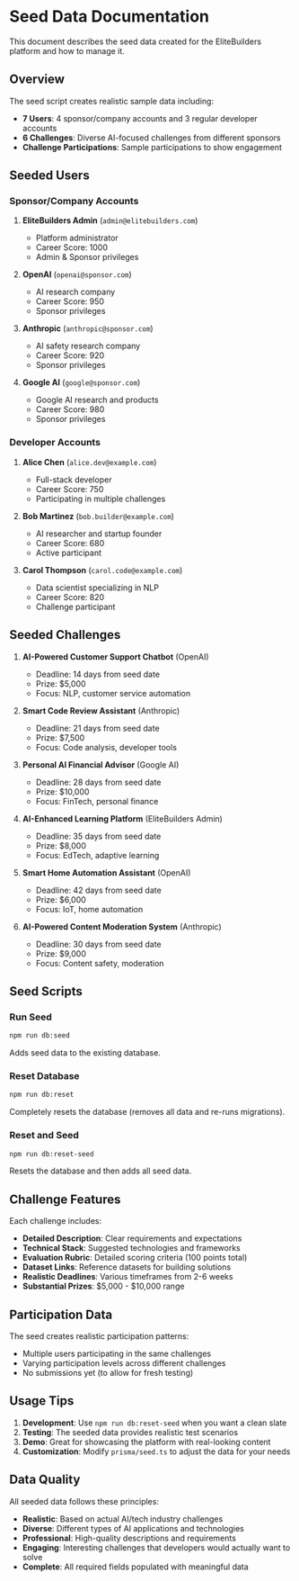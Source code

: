 # Seed Data Documentation

This document describes the seed data created for the EliteBuilders platform and how to manage it.

## Overview

The seed script creates realistic sample data including:
- **7 Users**: 4 sponsor/company accounts and 3 regular developer accounts
- **6 Challenges**: Diverse AI-focused challenges from different sponsors
- **Challenge Participations**: Sample participations to show engagement

## Seeded Users

### Sponsor/Company Accounts
1. **EliteBuilders Admin** (`admin@elitebuilders.com`)
   - Platform administrator
   - Career Score: 1000
   - Admin & Sponsor privileges

2. **OpenAI** (`openai@sponsor.com`)
   - AI research company
   - Career Score: 950
   - Sponsor privileges

3. **Anthropic** (`anthropic@sponsor.com`)
   - AI safety research company
   - Career Score: 920
   - Sponsor privileges

4. **Google AI** (`google@sponsor.com`)
   - Google AI research and products
   - Career Score: 980
   - Sponsor privileges

### Developer Accounts
1. **Alice Chen** (`alice.dev@example.com`)
   - Full-stack developer
   - Career Score: 750
   - Participating in multiple challenges

2. **Bob Martinez** (`bob.builder@example.com`)
   - AI researcher and startup founder
   - Career Score: 680
   - Active participant

3. **Carol Thompson** (`carol.code@example.com`)
   - Data scientist specializing in NLP
   - Career Score: 820
   - Challenge participant

## Seeded Challenges

1. **AI-Powered Customer Support Chatbot** (OpenAI)
   - Deadline: 14 days from seed date
   - Prize: $5,000
   - Focus: NLP, customer service automation

2. **Smart Code Review Assistant** (Anthropic)
   - Deadline: 21 days from seed date
   - Prize: $7,500
   - Focus: Code analysis, developer tools

3. **Personal AI Financial Advisor** (Google AI)
   - Deadline: 28 days from seed date
   - Prize: $10,000
   - Focus: FinTech, personal finance

4. **AI-Enhanced Learning Platform** (EliteBuilders Admin)
   - Deadline: 35 days from seed date
   - Prize: $8,000
   - Focus: EdTech, adaptive learning

5. **Smart Home Automation Assistant** (OpenAI)
   - Deadline: 42 days from seed date
   - Prize: $6,000
   - Focus: IoT, home automation

6. **AI-Powered Content Moderation System** (Anthropic)
   - Deadline: 30 days from seed date
   - Prize: $9,000
   - Focus: Content safety, moderation

## Seed Scripts

### Run Seed
```bash
npm run db:seed
```
Adds seed data to the existing database.

### Reset Database
```bash
npm run db:reset
```
Completely resets the database (removes all data and re-runs migrations).

### Reset and Seed
```bash
npm run db:reset-seed
```
Resets the database and then adds all seed data.

## Challenge Features

Each challenge includes:
- **Detailed Description**: Clear requirements and expectations
- **Technical Stack**: Suggested technologies and frameworks
- **Evaluation Rubric**: Detailed scoring criteria (100 points total)
- **Dataset Links**: Reference datasets for building solutions
- **Realistic Deadlines**: Various timeframes from 2-6 weeks
- **Substantial Prizes**: $5,000 - $10,000 range

## Participation Data

The seed creates realistic participation patterns:
- Multiple users participating in the same challenges
- Varying participation levels across different challenges
- No submissions yet (to allow for fresh testing)

## Usage Tips

1. **Development**: Use `npm run db:reset-seed` when you want a clean slate
2. **Testing**: The seeded data provides realistic test scenarios
3. **Demo**: Great for showcasing the platform with real-looking content
4. **Customization**: Modify `prisma/seed.ts` to adjust the data for your needs

## Data Quality

All seeded data follows these principles:
- **Realistic**: Based on actual AI/tech industry challenges
- **Diverse**: Different types of AI applications and technologies
- **Professional**: High-quality descriptions and requirements
- **Engaging**: Interesting challenges that developers would actually want to solve
- **Complete**: All required fields populated with meaningful data 